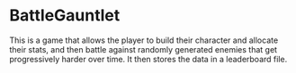 # BattleGauntlet
This is a game that allows the player to build their character and allocate their stats, and then battle against randomly generated enemies that get progressively harder over time. It then stores the data in a leaderboard file. 
